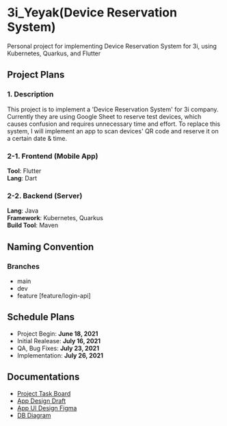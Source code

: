 # 3i_Yeyak(Device Reservation System)
Personal project for implementing Device Reservation System for 3i, using Kubernetes, Quarkus, and Flutter    

   
  
## Project Plans

### 1. Description
This project is to implement a 'Device Reservation System' for 3i company. Currently they are using Google Sheet to reserve test devices, which causes confusion and requires unnecessary time and effort. To replace this system, I will implement an app to scan devices' QR code and reserve it on a certain date & time.

### 2-1. Frontend (Mobile App)
**Tool**: Flutter   
**Lang**: Dart   

### 2-2. Backend (Server)
**Lang**: Java   
**Framework**: Kubernetes, Quarkus   
**Build Tool**: Maven   


## Naming Convention
### Branches
- main
- dev
- feature [feature/login-api]


## Schedule Plans
- Project Begin: **June 18, 2021**
- Initial Realease: **July 16, 2021**
- QA, Bug Fixes: **July 23, 2021**
- Implementation: **July 26, 2021**


## Documentations
- [Project Task Board](https://docs.google.com/spreadsheets/d/1VH-VrQa1hBcYTe9yfBdAqPpqFRbSlgqYO7js5PQ9_Fo/edit#gid=0)
- [App Design Draft](https://docs.google.com/presentation/d/1xIXYqbc5GvXIOPXgkGIROFNXHytIY0TYmFqHph_YzdY/edit#slide=id.ge181ed59f1_0_207)
- [App UI Design Figma](https://www.figma.com/file/lv8eyMw9rm3onunDxz8Dt0/3i-YeYak)
- [DB Diagram](https://lucid.app/lucidchart/642fd23e-6c35-46a3-beb5-a318e5bc90ff/edit?shared=true&page=UfdRSYp9O8mV#)

    
